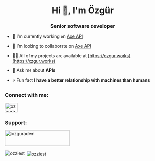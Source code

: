 <h1 align="center">Hi 👋, I'm Özgür</h1>
<h3 align="center">Senior software developer</h3>

- 🔭 I’m currently working on [Axe API](http://axe-api.com)

- 👯 I’m looking to collaborate on [Axe API](https://github.com/axe-api/axe-api)

- 👨‍💻 All of my projects are available at [https://ozgur.works](https://ozgur.works)

- 💬 Ask me about **APIs**

- ⚡ Fun fact **I have a better relationship with machines than humans**

<h3 align="left">Connect with me:</h3>
<p align="left">
<a href="https://linkedin.com/in/ozguradem" target="blank"><img align="center" src="https://raw.githubusercontent.com/rahuldkjain/github-profile-readme-generator/master/src/images/icons/Social/linked-in-alt.svg" alt="ozguradem" height="30" width="40" /></a>
</p>

<h3 align="left">Support:</h3>
<div><a href="https://www.buymeacoffee.com/iozguradem"> <img align="left" src="https://cdn.buymeacoffee.com/buttons/v2/default-yellow.png" height="50" width="210" alt="iozguradem" /></a></div>

<br><br><br>

<div><img align="left" src="https://github-readme-stats.vercel.app/api/top-langs?username=ozziest&show_icons=true&locale=en&layout=compact" alt="ozziest" /></div>

<div>&nbsp;<img align="center" src="https://github-readme-stats.vercel.app/api?username=ozziest&show_icons=true&locale=en" alt="ozziest" /></div>

